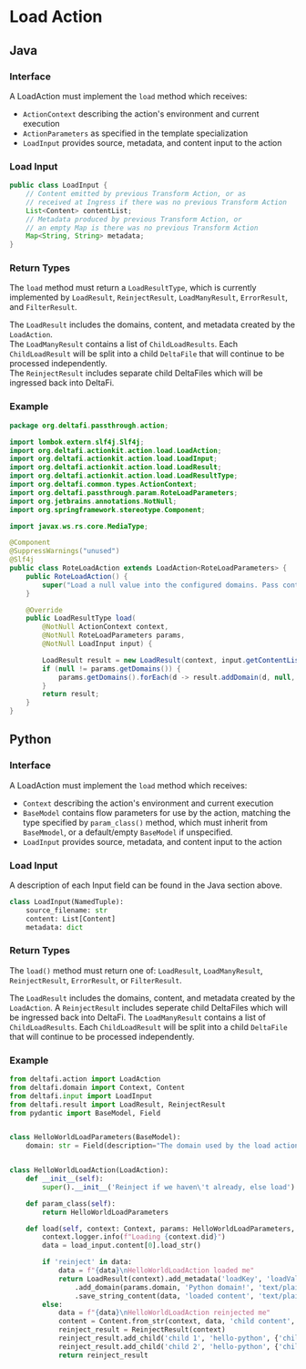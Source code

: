# Load Action

## Java

### Interface

A LoadAction must implement the `load` method which receives:
* `ActionContext` describing the action's environment and current execution
* `ActionParameters` as specified in the template specialization
* `LoadInput` provides source, metadata, and content input to the action

### Load Input

```java
public class LoadInput {
    // Content emitted by previous Transform Action, or as
    // received at Ingress if there was no previous Transform Action
    List<Content> contentList;
    // Metadata produced by previous Transform Action, or
    // an empty Map is there was no previous Transform Action
    Map<String, String> metadata;
}
```

### Return Types

The `load` method must return a `LoadResultType`, which is currently implemented by `LoadResult`, `ReinjectResult`, `LoadManyResult`, `ErrorResult`, and `FilterResult`.

The `LoadResult` includes the domains, content, and metadata created by the `LoadAction`.  
The `LoadManyResult` contains a list of `ChildLoadResults`. Each `ChildLoadResult` will be split into a child `DeltaFile` that will continue to be processed independently.  
The `ReinjectResult` includes separate child DeltaFiles which will be ingressed back into DeltaFi.

### Example

```java
package org.deltafi.passthrough.action;

import lombok.extern.slf4j.Slf4j;
import org.deltafi.actionkit.action.load.LoadAction;
import org.deltafi.actionkit.action.load.LoadInput;
import org.deltafi.actionkit.action.load.LoadResult;
import org.deltafi.actionkit.action.load.LoadResultType;
import org.deltafi.common.types.ActionContext;
import org.deltafi.passthrough.param.RoteLoadParameters;
import org.jetbrains.annotations.NotNull;
import org.springframework.stereotype.Component;

import javax.ws.rs.core.MediaType;

@Component
@SuppressWarnings("unused")
@Slf4j
public class RoteLoadAction extends LoadAction<RoteLoadParameters> {
    public RoteLoadAction() {
        super("Load a null value into the configured domains. Pass content through as received");
    }

    @Override
    public LoadResultType load(
        @NotNull ActionContext context,
        @NotNull RoteLoadParameters params,
        @NotNull LoadInput input) {

        LoadResult result = new LoadResult(context, input.getContentList());
        if (null != params.getDomains()) {
            params.getDomains().forEach(d -> result.addDomain(d, null, MediaType.TEXT_PLAIN));
        }
        return result;
    }
}
```

## Python

### Interface

A LoadAction must implement the `load` method which receives:
* `Context` describing the action's environment and current execution
* `BaseModel` contains flow parameters for use by the action, matching the type specified by `param_class()` method, which must inherit from `BaseMmodel`, or a default/empty `BaseModel` if unspecified.
* `LoadInput` provides source, metadata, and content input to the action

### Load Input

A description of each Input field can be found in the Java section above.

```python
class LoadInput(NamedTuple):
    source_filename: str
    content: List[Content]
    metadata: dict
```

### Return Types

The `load()` method must return one of: `LoadResult`, `LoadManyResult`, `ReinjectResult`, `ErrorResult`, or `FilterResult`.

The `LoadResult` includes the domains, content, and metadata created by the `LoadAction`.
A `ReinjectResult` includes seperate child DeltaFiles which will be ingressed back into DeltaFi.
The `LoadManyResult` contains a list of `ChildLoadResults`. Each `ChildLoadResult` will be split into a child `DeltaFile` that will continue to be processed independently.

### Example

```python
from deltafi.action import LoadAction
from deltafi.domain import Context, Content
from deltafi.input import LoadInput
from deltafi.result import LoadResult, ReinjectResult
from pydantic import BaseModel, Field


class HelloWorldLoadParameters(BaseModel):
    domain: str = Field(description="The domain used by the load action")


class HelloWorldLoadAction(LoadAction):
    def __init__(self):
        super().__init__('Reinject if we haven\'t already, else load')

    def param_class(self):
        return HelloWorldLoadParameters

    def load(self, context: Context, params: HelloWorldLoadParameters, load_input: LoadInput):
        context.logger.info(f"Loading {context.did}")
        data = load_input.content[0].load_str()

        if 'reinject' in data:
            data = f"{data}\nHelloWorldLoadAction loaded me"
            return LoadResult(context).add_metadata('loadKey', 'loadValue')
                .add_domain(params.domain, 'Python domain!', 'text/plain')
                .save_string_content(data, 'loaded content', 'text/plain')
        else:
            data = f"{data}\nHelloWorldLoadAction reinjected me"
            content = Content.from_str(context, data, 'child content', 'text/plain')
            reinject_result = ReinjectResult(context)
            reinject_result.add_child('child 1', 'hello-python', {'child': 'first'}, [content])
            reinject_result.add_child('child 2', 'hello-python', {'child': 'second'}, [content])
            return reinject_result
```
